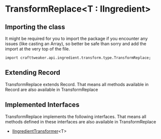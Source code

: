 # TransformReplace&LT;T : IIngredient&GT;

## Importing the class

It might be required for you to import the package if you encounter any issues (like casting an Array), so better be safe than sorry and add the import at the very top of the file.
```zenscript
import crafttweaker.api.ingredient.transform.type.TransformReplace;
```


## Extending Record

TransformReplace extends Record. That means all methods available in Record are also available in TransformReplace

## Implemented Interfaces
TransformReplace implements the following interfaces. That means all methods defined in these interfaces are also available in TransformReplace

- [IIngredientTransformer](/vanilla/api/ingredient/transform/IIngredientTransformer)&lt;T&gt;

